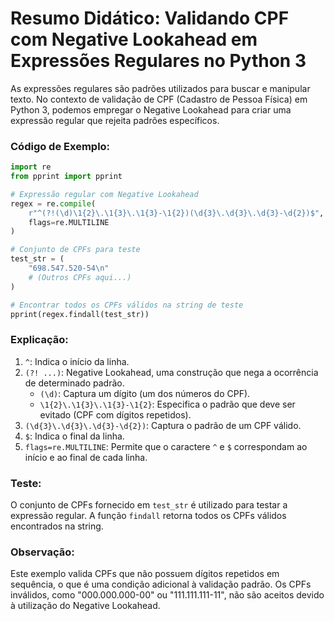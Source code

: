 # Resumo Didático: Validando CPF com Negative Lookahead em Expressões Regulares no Python 3

As expressões regulares são padrões utilizados para buscar e manipular texto. No contexto de validação de CPF 
(Cadastro de Pessoa Física) em Python 3, podemos empregar o Negative Lookahead para criar uma expressão regular 
que rejeita padrões específicos.

### Código de Exemplo:

```python
import re
from pprint import pprint

# Expressão regular com Negative Lookahead
regex = re.compile(
    r"^(?!(\d)\1{2}\.\1{3}\.\1{3}-\1{2})(\d{3}\.\d{3}\.\d{3}-\d{2})$",
    flags=re.MULTILINE
)

# Conjunto de CPFs para teste
test_str = (
    "698.547.520-54\n"
    # (Outros CPFs aqui...)
)

# Encontrar todos os CPFs válidos na string de teste
pprint(regex.findall(test_str))
```

### Explicação:

1. `^`: Indica o início da linha.
2. `(?! ...)`: Negative Lookahead, uma construção que nega a ocorrência de determinado padrão.
   - `(\d)`: Captura um dígito (um dos números do CPF).
   - `\1{2}\.\1{3}\.\1{3}-\1{2}`: Especifica o padrão que deve ser evitado (CPF com dígitos repetidos).
3. `(\d{3}\.\d{3}\.\d{3}-\d{2})`: Captura o padrão de um CPF válido.
4. `$`: Indica o final da linha.
5. `flags=re.MULTILINE`: Permite que o caractere `^` e `$` correspondam ao início e ao final de cada linha.

### Teste:

O conjunto de CPFs fornecido em `test_str` é utilizado para testar a expressão regular. A função `findall` retorna 
todos os CPFs válidos encontrados na string.

### Observação:

Este exemplo valida CPFs que não possuem dígitos repetidos em sequência, o que é uma condição adicional à validação padrão. 
Os CPFs inválidos, como "000.000.000-00" ou "111.111.111-11", não são aceitos devido à utilização do Negative Lookahead.
